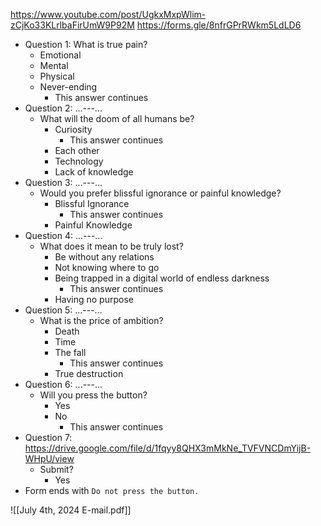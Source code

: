 https://www.youtube.com/post/UgkxMxpWlim-zCjKo33KLrlbaFirUmW9P92M
https://forms.gle/8nfrGPrRWkm5LdLD6
* Question 1: What is true pain?
	* Emotional
	* Mental
	* Physical
	* Never-ending
		* This answer continues
* Question 2: ...---...
	* What will the doom of all humans be?
		* Curiosity
			* This answer continues
		* Each other
		* Technology
		* Lack of knowledge
* Question 3: ...---...
	* Would you prefer blissful ignorance or painful knowledge?
		* Blissful Ignorance
			* This answer continues
		* Painful Knowledge
* Question 4: ...---...
	* What does it mean to be truly lost?
		* Be without any relations
		* Not knowing where to go
		* Being trapped in a digital world of endless darkness
			* This answer continues
		* Having no purpose
* Question 5: ...---...
	* What is the price of ambition?
		* Death
		* Time
		* The fall
			* This answer continues
		* True destruction
* Question 6: ...---...
	* Will you press the button?
		* Yes
		* No
			* This answer continues
* Question 7: https://drive.google.com/file/d/1fqyy8QHX3mMkNe_TVFVNCDmYijB-WHpU/view
	* Submit?
		* Yes
* Form ends with `Do not press the button.`

![[July 4th, 2024 E-mail.pdf]]